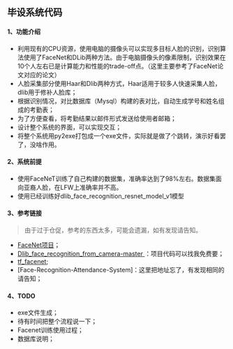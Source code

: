 ## 毕设系统代码  

#### 1、功能介绍  
+ 利用现有的CPU资源，使用电脑的摄像头可以实现多目标人脸的识别，识别算法使用了FaceNet和DLib两种方法。由于电脑摄像头的像素限制，识别效果在10个人左右已是计算能力和性能的trade-off点。（这里主要参考了FaceNet论文对应的论文）  
+ 人脸采集部分使用Haar和Dlib两种方式，Haar适用于较多人快速采集人脸，dlib用于修补人脸库；     
+ 根据识别情况，对比数据库（Mysql）构建的表对比，自动生成学号和姓名组成的考勤表；  
+ 为了方便查看，将考勤结果以邮件形式发送给使用者邮箱；   
+ 设计整个系统的界面，可以实现交互；
+ 将整个系统用py2exe打包成一个exe文件，实际就是做了个跳转，演示好看罢了，没啥作用。  

#### 2、系统前提  
+ 使用FaceNeT训练了自己构建的数据集，准确率达到了98%左右。数据集面向亚裔人脸，在LFW上准确率并不高。   
+ 使用已经训练好dlib_face_recognition_resnet_model_v1模型

#### 3、参考链接  
> 由于过于仓促，参考的东西太多，可能会遗漏，如有发现请告知。  
+ [FaceNet项目](https://github.com/davidsandberg/facenet)；  
+ [Dlib_face_recognition_from_camera-master ](https://download.csdn.net/download/weixin_41600500/11012807)：项目代码可以找我免费要；  
+ [tf_facenet](https://github.com/MrZhousf/tf_facenet);  
+ [Face-Recognition-Attendance-System]：这里把地址忘了，有发现相同的请告知；

#### 4、TODO  
+ exe文件生成；
+ 待有时间把整个流程说一下；  
+ Facenet训练使用过程；  
+ 数据库说明；
